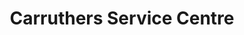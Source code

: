 ---
title: "Carruthers Service Centre"
url: /sudbury/carruthers-service-centre/
shop: Autowerkstatt
---